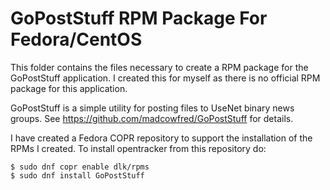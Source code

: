 #  GoPostStuff RPM Package For Fedora/CentOS

This folder contains the files necessary to create a RPM package for the
GoPostStuff application.  I created this for myself as there is no
official RPM package for this application.

GoPostStuff is a simple utility for posting files to UseNet binary news 
groups.  See https://github.com/madcowfred/GoPostStuff for details. 

I have created a Fedora COPR repository to support the installation of
the RPMs I created.  To install opentracker from this repository do:
```
$ sudo dnf copr enable dlk/rpms
$ sudo dnf install GoPostStuff
